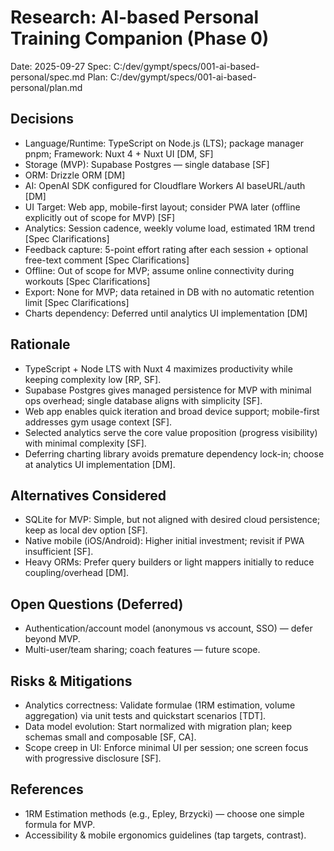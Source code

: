 # Research: AI-based Personal Training Companion (Phase 0)

Date: 2025-09-27
Spec: C:/dev/gympt/specs/001-ai-based-personal/spec.md
Plan: C:/dev/gympt/specs/001-ai-based-personal/plan.md

## Decisions

 - Language/Runtime: TypeScript on Node.js (LTS); package manager pnpm; Framework: Nuxt 4 + Nuxt UI [DM, SF]
 - Storage (MVP): Supabase Postgres — single database [SF]
 - ORM: Drizzle ORM [DM]
 - AI: OpenAI SDK configured for Cloudflare Workers AI baseURL/auth [DM]
  - UI Target: Web app, mobile-first layout; consider PWA later (offline explicitly out of scope for MVP) [SF]
  - Analytics: Session cadence, weekly volume load, estimated 1RM trend [Spec Clarifications]
  - Feedback capture: 5-point effort rating after each session + optional free-text comment [Spec Clarifications]
  - Offline: Out of scope for MVP; assume online connectivity during workouts [Spec Clarifications]
  - Export: None for MVP; data retained in DB with no automatic retention limit [Spec Clarifications]
  - Charts dependency: Deferred until analytics UI implementation [DM]

## Rationale

 - TypeScript + Node LTS with Nuxt 4 maximizes productivity while keeping complexity low [RP, SF].
 - Supabase Postgres gives managed persistence for MVP with minimal ops overhead; single database aligns with simplicity [SF].
  - Web app enables quick iteration and broad device support; mobile-first addresses gym usage context [SF].
 - Selected analytics serve the core value proposition (progress visibility) with minimal complexity [SF].
 - Deferring charting library avoids premature dependency lock-in; choose at analytics UI implementation [DM].

## Alternatives Considered

 - SQLite for MVP: Simple, but not aligned with desired cloud persistence; keep as local dev option [SF].
  - Native mobile (iOS/Android): Higher initial investment; revisit if PWA insufficient [SF].
  - Heavy ORMs: Prefer query builders or light mappers initially to reduce coupling/overhead [DM].

## Open Questions (Deferred)

- Authentication/account model (anonymous vs account, SSO) — defer beyond MVP.
- Multi-user/team sharing; coach features — future scope.

## Risks & Mitigations

- Analytics correctness: Validate formulae (1RM estimation, volume aggregation) via unit tests and quickstart scenarios [TDT].
- Data model evolution: Start normalized with migration plan; keep schemas small and composable [SF, CA].
- Scope creep in UI: Enforce minimal UI per session; one screen focus with progressive disclosure [SF].

## References

- 1RM Estimation methods (e.g., Epley, Brzycki) — choose one simple formula for MVP.
- Accessibility & mobile ergonomics guidelines (tap targets, contrast).
